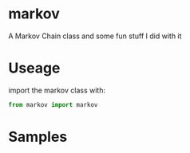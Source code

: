 markov
======

A Markov Chain class and some fun stuff I did with it

Useage
======

import the markov class with:
```python
from markov import markov
```

Samples
=======


